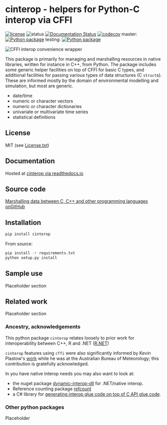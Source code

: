 # cinterop - helpers for Python-C interop via CFFI

[![license](https://img.shields.io/badge/license-MIT-blue.svg)](https://github.com/csiro-hydroinformatics/c-interop/blob/master/bindings/python/cinterop/LICENSE.txt) ![status](https://img.shields.io/badge/status-beta-blue.svg) [![Documentation Status](https://readthedocs.org/projects/cinterop/badge/?version=latest)](https://cinterop.readthedocs.io/en/latest/?badge=latest) [![codecov](https://codecov.io/gh/csiro-hydroinformatics/c-interop/branch/master/graph/badge.svg?token=Bxg1zkbG9G)](https://codecov.io/gh/csiro-hydroinformatics/c-interop) master: [![Python package](https://github.com/csiro-hydroinformatics/c-interop/actions/workflows/python-cinterop.yml/badge.svg?branch=master)](https://github.com/csiro-hydroinformatics/c-interop/actions/workflows/python-cinterop.yml) testing: [![Python package](https://github.com/csiro-hydroinformatics/c-interop/actions/workflows/python-cinterop.yml/badge.svg?branch=testing)](https://github.com/csiro-hydroinformatics/c-interop/actions/workflows/python-cinterop.yml)

![CFFI interop convenience wrapper](./docs/img/cinterop-principles.png "CFFI interop convenience wrapper")

This package is primarily for managing and marshalling resources in native libraries, written for instance in C++, from Python. The package includes some generic helper facilities on top of CFFI for basic C types, and additional facilities for passing various types of data structures (C `struct`s). These are informed mostly by the domain of environmental modelling and simulation, but most are generic.

* date/time
* numeric or character vectors
* numeric or character dictionaries
* univariate or multivariate time series
* statistical definitions

## License

MIT (see [License.txt](https://github.com/csiro-hydroinformatics/c-interop/blob/master/bindings/python/cinterop/LICENSE.txt))

## Documentation

Hosted at [cinterop via readthedocs.io](https://cinterop.readthedocs.io/en/latest/?badge=latest)

## Source code

[Marshalling data between C, C++ and other programming languages onGitHub](https://github.com/csiro-hydroinformatics/c-interop)

## Installation

```sh
pip install cinterop
```

From source:

```sh
pip install -r requirements.txt
python setup.py install
```

## Sample use

Placeholder section

## Related work

Placeholder section

### Ancestry, acknowledgements

This python package `cinterop` relates loosely to prior work for interoperability between C++, R and .NET ([R.NET](https://github.com/rdotnet/rdotnet))

`cinterop` features using `cffi` were also significantly informed by Kevin Plastow's [work](https://search.informit.com.au/documentSummary;dn=823898220073899;res=IELENG) while he was at the Australian Bureau of Meteorology; this contribution is gratefully acknowledged.

In you have native interop needs you may also want to look at:

* the nuget package [dynamic-interop-dll](https://github.com/rdotnet/dynamic-interop-dll) for .NET/native interop.
* Reference counting package [refcount](https://github.com/csiro-hydroinformatics/pyrefcount)
* a C# library for [generating interop glue code on top of C API glue code](https://github.com/csiro-hydroinformatics/c-api-wrapper-generation).

### Other python packages

Placeholder
